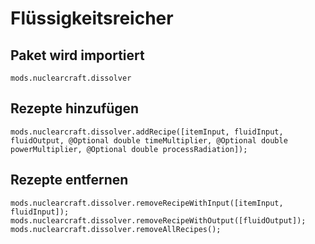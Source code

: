 # Flüssigkeitsreicher

## Paket wird importiert
`mods.nuclearcraft.dissolver`

## Rezepte hinzufügen
```zenscript
mods.nuclearcraft.dissolver.addRecipe([itemInput, fluidInput, fluidOutput, @Optional double timeMultiplier, @Optional double powerMultiplier, @Optional double processRadiation]);
```

## Rezepte entfernen
```zenscript
mods.nuclearcraft.dissolver.removeRecipeWithInput([itemInput, fluidInput]);
mods.nuclearcraft.dissolver.removeRecipeWithOutput([fluidOutput]);
mods.nuclearcraft.dissolver.removeAllRecipes();
```
